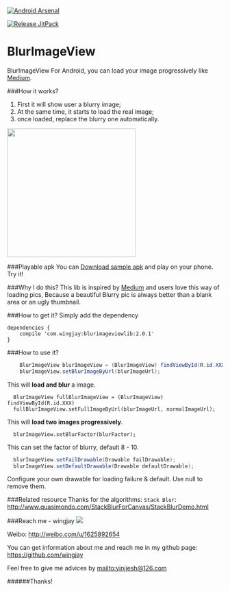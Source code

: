 [![Android Arsenal](https://img.shields.io/badge/Android%20Arsenal-BlurImageView-green.svg?style=true)](https://android-arsenal.com/details/1/2768)

[![Release JitPack](https://img.shields.io/github/release/wingjay/blurimageview.svg?label=JitPack)](https://jitpack.io/#wingjay/blurimageview/v1.0)

# BlurImageView
BlurImageView For Android, you can load your image progressively like [Medium](https://medium.com/@wing_jay/thinking-about-the-way-of-loading-picture-by-medium-4adfe792b437).

###How it works?
1. First it will show user a blurry image;
2. At the same time, it starts to load the real image;
3. once loaded, replace the blurry one automatically.

<img src="https://github.com/wingjay/BlurImageView/blob/master/assets/blurImageView_nm.gif" width="300">

###Playable apk
You can [Download sample apk](https://github.com/wingjay/blurimageview/blob/master/sample.apk) and play on your phone. Try it!

###Why I do this?
This lib is inspired by [Medium](https://medium.com/@wing_jay/thinking-about-the-way-of-loading-picture-by-medium-4adfe792b437) and users love this way of loading pics, Because a beautiful Blurry pic is always better than a blank area or an ugly thumbnail.

###How to get it? 
Simply add the dependency
```
dependencies {
	compile 'com.wingjay:blurimageviewlib:2.0.1'
}
```

###How to use it?
```java
    BlurImageView blurImageView = (BlurImageView) findViewById(R.id.XXX);
    blurImageView.setBlurImageByUrl(blurImageUrl);
```
   This will **load and blur** a image.
```
  BlurImageView fullBlurImageView = (BlurImageView) findViewById(R.id.XXX)
  fullBlurImageView.setFullImageByUrl(blurImageUrl, normalImageUrl);
```
  This will **load two images progressively**.
```
  blurImageView.setBlurFactor(blurFactor);
```
  This can set the factor of blurry, default 8 - 10.
```java
  blurImageView.setFailDrawable(Drawable failDrawable);
  blurImageView.setDefaultDrawable(Drawable defaultDrawable);
```
  Configure your own drawable for loading failure & default. Use null to remove them.



###Related resource
Thanks for the algorithms: `Stack Blur`: http://www.quasimondo.com/StackBlurForCanvas/StackBlurDemo.html

###Reach me - wingjay
![](http://tp3.sinaimg.cn/1625892654/180/5739331233/1)

Weibo: http://weibo.com/u/1625892654

You can get information about me and reach me in my github page: https://github.com/wingjay

Feel free to give me advices by <mailto:yinjiesh@126.com>

######Thanks!


